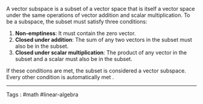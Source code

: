A vector subspace is a subset of a vector space that is itself a vector space under the same operations of vector addition and scalar multiplication. To be a subspace, the subset must satisfy three conditions:

1. **Non-emptiness**: It must contain the zero vector.
2. **Closed under addition**: The sum of any two vectors in the subset must also be in the subset.
3. **Closed under scalar multiplication**: The product of any vector in the subset and a scalar must also be in the subset.

If these conditions are met, the subset is considered a vector subspace. Every other condition is automatically met . 
____

Tags : #math #linear-algebra